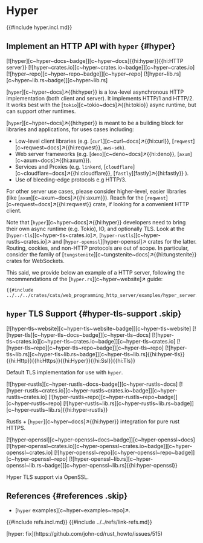 # Hyper

{{#include hyper.incl.md}}

## Implement an HTTP API with `hyper` {#hyper}

[![hyper][c~hyper~docs~badge]][c~hyper~docs]{{hi:hyper}}{{hi:HTTP server}}
[![hyper~crates.io][c~hyper~crates.io~badge]][c~hyper~crates.io]
[![hyper~repo][c~hyper~repo~badge]][c~hyper~repo]
[![hyper~lib.rs][c~hyper~lib.rs~badge]][c~hyper~lib.rs]

[`hyper`][c~hyper~docs]↗{{hi:hyper}} is a low-level asynchronous HTTP implementation (both client and server). It implements HTTP/1 and HTTP/2. It works best with the [`tokio`][c~tokio~docs]↗{{hi:tokio}} async runtime, but can support other runtimes.

[`hyper`][c~hyper~docs]↗{{hi:hyper}} is meant to be a building block for libraries and applications, for uses cases including:

- Low-level client libraries (e.g. [`curl`][c~curl~docs]↗{{hi:curl}}, [`reqwest`][c~reqwest~docs]↗{{hi:reqwest}}, `aws-sdk`).
- Web server frameworks (e.g. [`deno`][c~deno~docs]↗{{hi:deno}}, [`axum`][c~axum~docs]↗{{hi:axum}}).
- Services and Proxies (e.g. `linkerd`, [`cloudflare`][c~cloudflare~docs]↗{{hi:cloudflare}}, [`fastly`][fastly]↗{{hi:fastly}} ).
- Use of bleeding-edge protocols e.g HTTP/3.

For other server use cases, please consider higher-level, easier libraries (like [`axum`][c~axum~docs]↗{{hi:axum}}). Reach for the [`reqwest`][c~reqwest~docs]↗{{hi:reqwest}} crate, if looking for a convenient HTTP client.

Note that [`hyper`][c~hyper~docs]↗{{hi:hyper}} developers need to bring their own async runtime (e.g. Tokio), IO, and optionally TLS. Look at the [`hyper-tls`][c~hyper-tls~crates.io]↗, [`hyper-rustls`][c~hyper-rustls~crates.io]↗ and [`hyper-openssl`][hyper-openssl]↗ crates for the latter. Routing, cookies, and non-HTTP protocols are out of scope. In particular, consider the family of [`tungstenite`][c~tungstenite~docs]↗{{hi:tungstenite}} crates for WebSockets.

This said, we provide below an example of a HTTP server, following the recommendations of the [`hyper.rs`][c~hyper~website]↗ guide:

```rust,editable
{{#include ../../../crates/cats/web_programming_http_server/examples/hyper_server.rs:example}}
```

## `hyper` TLS Support {#hyper-tls-support .skip}

[![hyper-tls~website][c~hyper-tls~website~badge]][c~hyper-tls~website] [![hyper-tls][c~hyper-tls~docs~badge]][c~hyper-tls~docs] [![hyper-tls~crates.io][c~hyper-tls~crates.io~badge]][c~hyper-tls~crates.io] [![hyper-tls~repo][c~hyper-tls~repo~badge]][c~hyper-tls~repo] [![hyper-tls~lib.rs][c~hyper-tls~lib.rs~badge]][c~hyper-tls~lib.rs]{{hi:hyper-tls}}{{hi:Http}}{{hi:Https}}{{hi:Hyper}}{{hi:Ssl}}{{hi:Tls}}

Default TLS implementation for use with `hyper`.

[![hyper-rustls][c~hyper-rustls~docs~badge]][c~hyper-rustls~docs] [![hyper-rustls~crates.io][c~hyper-rustls~crates.io~badge]][c~hyper-rustls~crates.io] [![hyper-rustls~repo][c~hyper-rustls~repo~badge]][c~hyper-rustls~repo] [![hyper-rustls~lib.rs][c~hyper-rustls~lib.rs~badge]][c~hyper-rustls~lib.rs]{{hi:hyper-rustls}}

Rustls + [`hyper`][c~hyper~docs]↗{{hi:hyper}} integration for pure rust HTTPS.

[![hyper-openssl][c~hyper-openssl~docs~badge]][c~hyper-openssl~docs] [![hyper-openssl~crates.io][c~hyper-openssl~crates.io~badge]][c~hyper-openssl~crates.io] [![hyper-openssl~repo][c~hyper-openssl~repo~badge]][c~hyper-openssl~repo] [![hyper-openssl~lib.rs][c~hyper-openssl~lib.rs~badge]][c~hyper-openssl~lib.rs]{{hi:hyper-openssl}}

Hyper TLS support via OpenSSL.

## References {#references .skip}

- [`hyper` examples][c~hyper~examples~repo]↗.

{{#include refs.incl.md}}
{{#include ../../refs/link-refs.md}}

<div class="hidden">
[hyper: fix](https://github.com/john-cd/rust_howto/issues/515)
</div>

